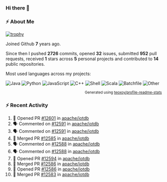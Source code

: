 ### Hi there 👋

### :zap: About Me

[![trophy](https://github-profile-trophy.vercel.app/?username=HTHou&theme=onedark)](https://github.com/ryo-ma/github-profile-trophy)
   
Joined Github **7** years ago.

Since then I pushed **2726** commits, opened **32** issues, submitted **952** pull requests, received **1** stars across **5** personal projects and contributed to **14** public repositories.

Most used languages across my projects:

![Java](https://img.shields.io/static/v1?style=flat-square&label=%E2%A0%80&color=555&labelColor=%23b07219&message=Java%EF%B8%B195.9%25)
![Python](https://img.shields.io/static/v1?style=flat-square&label=%E2%A0%80&color=555&labelColor=%233572A5&message=Python%EF%B8%B10.9%25)
![JavaScript](https://img.shields.io/static/v1?style=flat-square&label=%E2%A0%80&color=555&labelColor=%23f1e05a&message=JavaScript%EF%B8%B10.6%25)
![C++](https://img.shields.io/static/v1?style=flat-square&label=%E2%A0%80&color=555&labelColor=%23f34b7d&message=C%2B%2B%EF%B8%B10.4%25)
![Shell](https://img.shields.io/static/v1?style=flat-square&label=%E2%A0%80&color=555&labelColor=%2389e051&message=Shell%EF%B8%B10.4%25)
![Scala](https://img.shields.io/static/v1?style=flat-square&label=%E2%A0%80&color=555&labelColor=%23c22d40&message=Scala%EF%B8%B10.3%25)
![Batchfile](https://img.shields.io/static/v1?style=flat-square&label=%E2%A0%80&color=555&labelColor=%23C1F12E&message=Batchfile%EF%B8%B10.2%25)
![Other](https://img.shields.io/static/v1?style=flat-square&label=%E2%A0%80&color=555&labelColor=%23ededed&message=Other%EF%B8%B10.8%25)

<p align="right"><sub>Generated using <a href="https://github.com/marketplace/actions/profile-readme-stats">teoxoy/profile-readme-stats</a></sub></p>


<!--![](https://github.com/HTHou/HTHou/blob/output/github-contribution-grid-snake.svg)-->

<!--![Haonan Hou's github stats](https://github-readme-stats.vercel.app/api?username=HTHou&count_private=true&show_icons=true&theme=onedark)-->

<!--![Haonan Hou's wakatime stats](https://github-readme-stats.vercel.app/api/wakatime?username=HTHou&layout=compact&theme=onedark)-->

<!--![Top Langs](https://github-readme-stats.vercel.app/api/top-langs/?username=HTHou&theme=onedark&layout=compact)-->

### :zap: Recent Activity
<!--START_SECTION:activity-->
1. 💪 Opened PR [#12601](https://github.com/apache/iotdb/pull/12601) in [apache/iotdb](https://github.com/apache/iotdb)
2. 🗣 Commented on [#12591](https://github.com/apache/iotdb/issues/12591#issuecomment-2134263056) in [apache/iotdb](https://github.com/apache/iotdb)
3. 🗣 Commented on [#12591](https://github.com/apache/iotdb/issues/12591#issuecomment-2134258500) in [apache/iotdb](https://github.com/apache/iotdb)
4. 🎉 Merged PR [#12585](https://github.com/apache/iotdb/pull/12585) in [apache/iotdb](https://github.com/apache/iotdb)
5. 🗣 Commented on [#12588](https://github.com/apache/iotdb/issues/12588#issuecomment-2134225718) in [apache/iotdb](https://github.com/apache/iotdb)
6. 🗣 Commented on [#12588](https://github.com/apache/iotdb/issues/12588#issuecomment-2134222673) in [apache/iotdb](https://github.com/apache/iotdb)
7. 💪 Opened PR [#12594](https://github.com/apache/iotdb/pull/12594) in [apache/iotdb](https://github.com/apache/iotdb)
8. 🎉 Merged PR [#12586](https://github.com/apache/iotdb/pull/12586) in [apache/iotdb](https://github.com/apache/iotdb)
9. 💪 Opened PR [#12586](https://github.com/apache/iotdb/pull/12586) in [apache/iotdb](https://github.com/apache/iotdb)
10. 🎉 Merged PR [#12583](https://github.com/apache/iotdb/pull/12583) in [apache/iotdb](https://github.com/apache/iotdb)
<!--END_SECTION:activity-->

<!--
**HTHou/HTHou** is a ✨ _special_ ✨ repository because its `README.md` (this file) appears on your GitHub profile.

Here are some ideas to get you started:

- 🔭 I’m currently working on ...
- 🌱 I’m currently learning ...
- 👯 I’m looking to collaborate on ...
- 🤔 I’m looking for help with ...
- 💬 Ask me about ...
- 📫 How to reach me: ...
- 😄 Pronouns: ...
- ⚡ Fun fact: ...
-->
